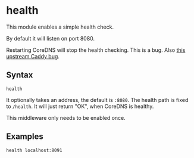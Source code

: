 # health

This module enables a simple health check.

By default it will listen on port 8080.

Restarting CoreDNS will stop the health checking. This is a bug. Also [this upstream
Caddy bug](https://github.com/mholt/caddy/issues/675).

## Syntax

~~~
health
~~~

It optionally takes an address, the default is `:8080`. The health path is fixed to `/health`. It
will just return "OK", when CoreDNS is healthy.

This middleware only needs to be enabled once.

## Examples

~~~
health localhost:8091
~~~
